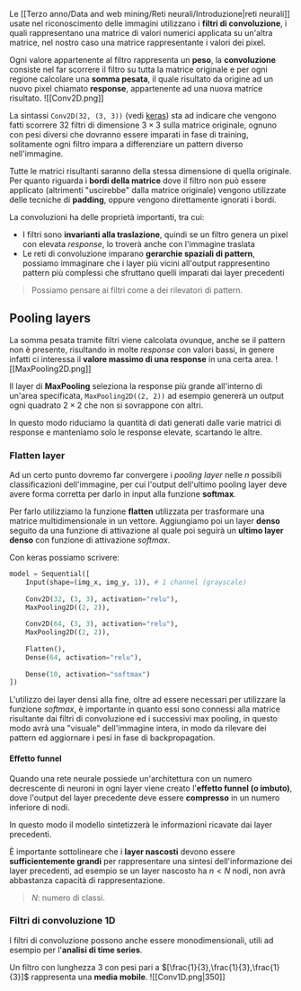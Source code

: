 Le [[Terzo anno/Data and web mining/Reti neurali/Introduzione|reti neurali]] usate nel riconoscimento delle immagini utilizzano i **filtri di convoluzione**, i quali rappresentano una matrice di valori numerici applicata su un'altra matrice, nel nostro caso una matrice rappresentante i valori dei pixel.

Ogni valore appartenente al filtro rappresenta un **peso**, la **convoluzione** consiste nel far scorrere il filtro su tutta la matrice originale e per ogni regione calcolare una **somma pesata**, il quale risultato da origine ad un nuovo pixel chiamato **response**, appartenente ad una nuova matrice risultato.
![[Conv2D.png]]

La sintassi `Conv2D(32, (3, 3))` (vedi [keras](https://keras.io/api/layers/convolution_layers/convolution2d/)) sta ad indicare che vengono fatti scorrere $32$ filtri di dimensione $3\times 3$ sulla matrice originale, ognuno con pesi diversi che dovranno essere imparati in fase di training, solitamente ogni filtro impara a differenziare un pattern diverso nell'immagine.

Tutte le matrici risultanti saranno della stessa dimensione di quella originale.
Per quanto riguarda i **bordi della matrice** dove il filtro non può essere applicato (altrimenti "uscirebbe" dalla matrice originale) vengono utilizzate delle tecniche di **padding**, oppure vengono direttamente ignorati i bordi.

La convoluzioni ha delle proprietà importanti, tra cui:
- I filtri sono **invarianti alla traslazione**, quindi se un filtro genera un pixel con elevata _response_, lo troverà anche con l'immagine traslata
- Le reti di convoluzione imparano **gerarchie spaziali di pattern**, possiamo immaginare che i layer più vicini all'output rappresentino pattern più complessi che sfruttano quelli imparati dai layer precedenti
>Possiamo pensare ai filtri come a dei rilevatori di pattern.

## Pooling layers
La somma pesata tramite filtri viene calcolata ovunque, anche se il pattern non è presente, risultando in molte _response_ con valori bassi, in genere infatti ci interessa il **valore massimo di una response** in una certa area.
![[MaxPooling2D.png]]

Il layer di **MaxPooling** seleziona la response più grande all'interno di un'area specificata, `MaxPooling2D((2, 2))` ad esempio genererà un output ogni quadrato $2\times 2$ che non si sovrappone con altri.

In questo modo riduciamo la quantità di dati generati dalle varie matrici di response e manteniamo solo le response elevate, scartando le altre.

### Flatten layer
Ad un certo punto dovremo far convergere i _pooling layer_ nelle $n$ possibili classificazioni dell'immagine, per cui l'output dell'ultimo pooling layer deve avere forma corretta per darlo in input alla funzione **softmax**.

Per farlo utilizziamo la funzione **flatten** utilizzata per trasformare una matrice multidimensionale in un vettore.
Aggiungiamo poi un layer **denso** seguito da una funzione di attivazione al quale poi seguirà un **ultimo layer denso** con funzione di attivazione _softmax_.

Con keras possiamo scrivere:
```python
model = Sequential([
	Input(shape=(img_x, img_y, 1)), # 1 channel (grayscale)
	
	Conv2D(32, (3, 3), activation="relu"),
	MaxPooling2D((2, 2)),
	
	Conv2D(64, (3, 3), activation="relu"),
	MaxPooling2D((2, 2)),
	
	Flatten(),
	Dense(64, activation="relu"),
	
	Dense(10, activation="softmax")
])
```

L'utilizzo dei layer densi alla fine, oltre ad essere necessari per utilizzare la funzione _softmax_, è importante in quanto essi sono connessi alla matrice risultante dai filtri di convoluzione ed i successivi max pooling, in questo modo avrà una "visuale" dell'immagine intera, in modo da rilevare dei pattern ed aggiornare i pesi in fase di backpropagation.

#### Effetto funnel
Quando una rete neurale possiede un'architettura con un numero decrescente di neuroni in ogni layer viene creato l'**effetto funnel (o imbuto)**, dove l'output del layer precedente deve essere **compresso** in un numero inferiore di nodi.

In questo modo il modello sintetizzerà le informazioni ricavate dai layer precedenti.

È importante sottolineare che i **layer nascosti** devono essere **sufficientemente grandi** per rappresentare una sintesi dell'informazione dei layer precedenti, ad esempio se un layer nascosto ha $n<N$ nodi, non avrà abbastanza capacità di rappresentazione.
>$N$: numero di classi.

### Filtri di convoluzione 1D
I filtri di convoluzione possono anche essere monodimensionali, utili ad esempio per l'**analisi di time series**.

Un filtro con lunghezza $3$ con pesi pari a $[\frac{1}{3},\frac{1}{3},\frac{1}{3}]$ rappresenta una **media mobile**.
![[Conv1D.png|350]]
